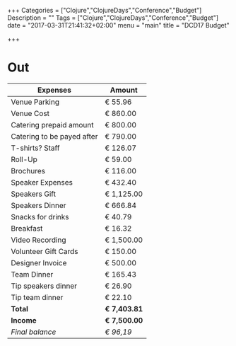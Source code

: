 +++
Categories = ["Clojure","ClojureDays","Conference","Budget"]
Description = ""
Tags = ["Clojure","ClojureDays","Conference","Budget"]
date = "2017-03-31T21:41:32+02:00"
menu = "main"
title = "DCD17 Budget"

+++

# Out
|Expenses|Amount|
|---|---|
|Venue Parking|€ 55.96|
|Venue Cost|€ 860.00|
|Catering prepaid amount|€ 800.00|
|Catering to be payed after|€ 790.00|
|T-shirts? Staff|€ 126.07|
|Roll-Up|€ 59.00|
|Brochures|€ 116.00|
|Speaker Expenses|€ 432.40|
|Speakers Gift|€ 1,125.00|
|Speakers Dinner|€ 666.84|
|Snacks for drinks|€ 40.79|
|Breakfast|€ 16.32|
|Video Recording|€ 1,500.00|
|Volunteer Gift Cards|€ 150.00|
|Designer Invoice|€ 500.00|
|Team Dinner|€ 165.43|
|Tip speakers dinner|€ 26.90|
|Tip team dinner|€ 22.10|
|**Total**|**€ 7,403.81**|
|**Income**|**€ 7,500.00**|
|*Final balance*|*€ 96,19*|
